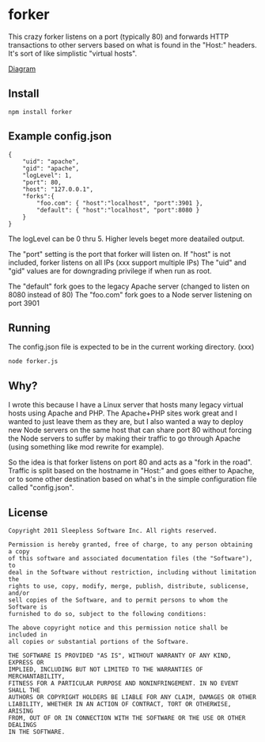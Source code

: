 
# forker 

This crazy forker listens on a port (typically 80) and forwards HTTP transactions to other
servers based on what is found in the "Host:" headers. 
It's sort of like simplistic "virtual hosts".

[Diagram](forker.pdf)

## Install
	
	npm install forker

## Example config.json

	{
		"uid": "apache",
		"gid": "apache",
		"logLevel": 1,
		"port": 80,
		"host": "127.0.0.1",
		"forks":{
			"foo.com": { "host":"localhost", "port":3901 },
			"default": { "host":"localhost", "port":8080 }
		}
	}

The logLevel can be 0 thru 5.  Higher levels beget more deatailed output.

The "port" setting is the port that forker will listen on. 
If "host" is not included, forker listens on all IPs (xxx support multiple IPs)
The "uid" and "gid" values are for downgrading privilege if when run as root.

The "default" fork goes to the legacy Apache server (changed to listen on 8080 instead of 80)
The "foo.com" fork goes to a Node server listening on port 3901

## Running

The config.json file is expected to be in the current working directory. (xxx)

	node forker.js

## Why?

I wrote this because I have a Linux server that hosts many legacy virtual hosts using
Apache and PHP.
The Apache+PHP sites work great and I wanted to just leave them as they are, but I also
wanted a way to deploy new Node servers on the same host that can share port 80
without forcing the Node servers to suffer by making their traffic to go through Apache
(using something like mod rewrite for example).

So the idea is that forker listens on port 80 and acts as a "fork in the road".
Traffic is split based on the hostname in "Host:" and goes either to Apache, or to some
other destination based on what's in the simple configuration file called "config.json".


## License

	Copyright 2011 Sleepless Software Inc. All rights reserved.

	Permission is hereby granted, free of charge, to any person obtaining a copy
	of this software and associated documentation files (the "Software"), to
	deal in the Software without restriction, including without limitation the
	rights to use, copy, modify, merge, publish, distribute, sublicense, and/or
	sell copies of the Software, and to permit persons to whom the Software is
	furnished to do so, subject to the following conditions:

	The above copyright notice and this permission notice shall be included in
	all copies or substantial portions of the Software.

	THE SOFTWARE IS PROVIDED "AS IS", WITHOUT WARRANTY OF ANY KIND, EXPRESS OR
	IMPLIED, INCLUDING BUT NOT LIMITED TO THE WARRANTIES OF MERCHANTABILITY,
	FITNESS FOR A PARTICULAR PURPOSE AND NONINFRINGEMENT. IN NO EVENT SHALL THE
	AUTHORS OR COPYRIGHT HOLDERS BE LIABLE FOR ANY CLAIM, DAMAGES OR OTHER
	LIABILITY, WHETHER IN AN ACTION OF CONTRACT, TORT OR OTHERWISE, ARISING
	FROM, OUT OF OR IN CONNECTION WITH THE SOFTWARE OR THE USE OR OTHER DEALINGS
	IN THE SOFTWARE. 
